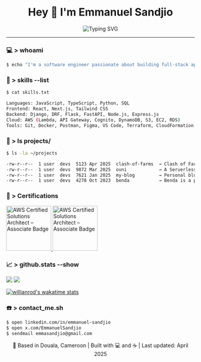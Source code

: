<!-- TITLE -->
<h1 align="center">Hey 👋 I'm Emmanuel Sandjio</h1>

<!-- ASCII ART or TERMINAL STYLE INTRO -->
<p align="center">
  <img src="https://readme-typing-svg.demolab.com?font=Fira+Code&pause=1000&color=36BCF7&center=true&vCenter=true&width=435&lines=Full-stack+Developer;AWS+Solutions+Architect;Open+Source+Contributor" alt="Typing SVG" />
</p>

---

### 💻 > whoami

```bash
$ echo "I'm a software engineer passionate about building full-stack applications with modern cloud infrastructure."
```
### 🧠 > skills --list
```bash
$ cat skills.txt

Languages: JavaScript, TypeScript, Python, SQL
Frontend: React, Next.js, Tailwind CSS
Backend: Django, DRF, Flask, FastAPI, Node.js, Express.js
Cloud: AWS (Lambda, API Gateway, Cognito, DynamoDB, S3, EC2, RDS)
Tools: Git, Docker, Postman, Figma, VS Code, Terraform, CloudFormation
```
### 🚀 > ls projects/
```bash
$ ls -la ~/projects

-rw-r--r--  1 user  devs  5123 Apr 2025  clash-of-farms  → Clash of Farms (COF) is a browser-based strategy game that blends dynamic battles with immersive farm management. Built for the Spring Hackathon 2025, hosted by Serverless Guru.
-rw-r--r--  1 user  devs  9872 Mar 2025  ovni            → A Serverless e-commerce web app built on AWS
-rw-r--r--  1 user  devs  7621 Jan 2025  my-blog         → Personal blog where I write about the lastest trends in the cloud space
-rw-r--r--  1 user  devs  4278 Oct 2023  benda           → Benda is a prenancy monitoring app couple with an IoT watch for the detection of early signs of pregnancy complications
```
### 📜 > Certifications
<p align="left">
  <a href="https://www.credly.com/badges/80361075-89ee-481e-9277-6d1823ce46c9/public_url" target="_blank">
    <img src="https://images.credly.com/size/340x340/images/0e284c3f-5164-4b21-8660-0d84737941bc/image.png" width="120" alt="AWS Certified Solutions Architect – Associate Badge"/>
  </a>
  <a href="https://www.credly.com/badges/9d98c834-5cc3-41b5-a5e1-d31a7e7eb244/public_url" target="_blank">
    <img src="https://images.credly.com/size/340x340/images/51984979-f759-49f0-8bb3-5310d364fdbe/image.png" width="120" alt="AWS Certified Solutions Architect – Associate Badge"/>
  </a>
</p>


### 📈 > github.stats --show
<p align="left"> <img src="https://github-readme-stats.vercel.app/api?username=Sandjio&show_icons=true&theme=great-gatsby"" /> 
  <img src="https://github-readme-stats.vercel.app/api/top-langs/?username=Sandjio&layout=compact&theme=great-gatsby"" /> 
</p>

[![willianrod's wakatime stats](https://github-readme-stats.vercel.app/api/wakatime?username=emma_sandjio&&theme=gotham)](https://github.com/anuraghazra/github-readme-stats)

### ☎️ > contact_me.sh
```bash
$ open linkedin.com/in/emmanuel-sandjio
$ open x.com/EmmanuelSandjio
$ sendmail emmasandjio@gmail.com
```
<!-- FOOTER --> 
<p align="center">📍 Based in Douala, Cameroon | Built with 💻 and ☕ | Last updated: April 2025</p>
